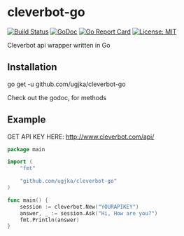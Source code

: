 # cleverbot-go
[![Build Status](https://travis-ci.org/ugjka/cleverbot-go.svg?branch=master)](https://travis-ci.org/ugjka/cleverbot-go)
[![GoDoc](https://godoc.org/github.com/ugjka/cleverbot-go?status.svg)](https://godoc.org/github.com/ugjka/cleverbot-go)
[![Go Report Card](https://goreportcard.com/badge/github.com/ugjka/cleverbot-go)](https://goreportcard.com/report/github.com/ugjka/cleverbot-go)
[![License: MIT](https://img.shields.io/badge/License-MIT-yellow.svg)](https://opensource.org/licenses/MIT)

Cleverbot api wrapper written in Go

## Installation
  go get -u github.com/ugjka/cleverbot-go

  Check out the godoc, for methods

## Example

GET API KEY HERE: http://www.cleverbot.com/api/
```go
package main

import (
	"fmt"

	"github.com/ugjka/cleverbot-go"
)

func main() {
	session := cleverbot.New("YOURAPIKEY")
	answer, _ := session.Ask("Hi, How are you?")
	fmt.Println(answer)
}
```
